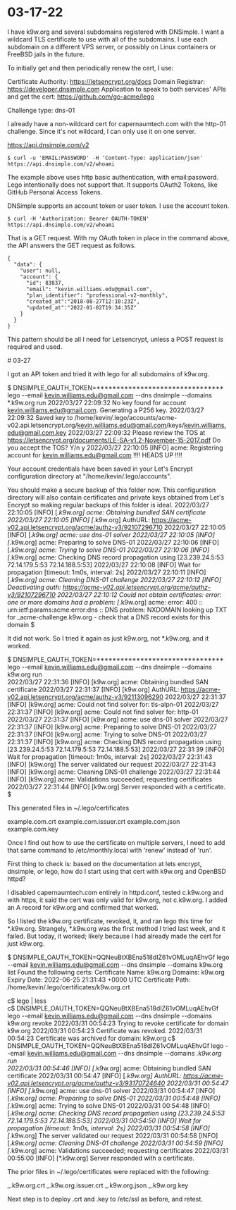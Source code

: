 # 03-17-22

I have k9w.org and several subdomains registered with DNSimple. I want
a wildcard TLS certificate to use with all of the subdomains. I use
each subdomain on a different VPS server, or possibly on Linux
containers or FreeBSD jails in the future.

To initially get and then periodically renew the cert, I use:

Certificate Authority: https://letsencrypt.org/docs
Domain Registrar: https://developer.dnsimple.com
Application to speak to both services' APIs and get the cert:
https://github.com/go-acme/lego

Challenge type: dns-01

I already have a non-wildcard cert for capernaumtech.com with the
http-01 challenge. Since it's not wildcard, I can only use it on one
server.

https://api.dnsimple.com/v2

```
$ curl -u 'EMAIL:PASSWORD' -H 'Content-Type: application/json' https://api.dnsimple.com/v2/whoami
```

The example above uses http basic authentication, with
email:password. Lego intentionally does not support that. It supports
OAuth2 Tokens, like GitHub Personal Access Tokens.

DNSimple supports an account token or user token. I use the account
token.

```
$ curl -H 'Authorization: Bearer OAUTH-TOKEN' https://api.dnsimple.com/v2/whoami
```

That is a GET request. With my OAuth token in place in the command
above, the API answers the GET request as follows. 

```
{
  "data": {
    "user": null,
	"account": {
	  "id": 83837,
	  "email": "kevin.williams.edu@gmail.com",
	  "plan_identifier": "professional-v2-monthly",
	  "created_at":"2018-08-27T12:10:23Z",
	  "updated_at":"2022-01-02T19:34:35Z"
	}
  }
}
```

This pattern should be all I need for Letsencrypt, unless a POST
request is required and used.


<p>
# 03-27

I got an API token and tried it with lego for all subdomains of k9w.org.


$ DNSIMPLE_OAUTH_TOKEN=******************************** lego --email kevin.williams.edu@gmail.com --dns dnsimple --domains *.k9w.org run
2022/03/27 22:09:32 No key found for account kevin.williams.edu@gmail.com. Generating a P256 key.
2022/03/27 22:09:32 Saved key to /home/kevin/.lego/accounts/acme-v02.api.letsencrypt.org/kevin.williams.edu@gmail.com/keys/kevin.williams.edu@gmail.com.key
2022/03/27 22:09:32 Please review the TOS at https://letsencrypt.org/documents/LE-SA-v1.2-November-15-2017.pdf
Do you accept the TOS? Y/n
y
2022/03/27 22:10:05 [INFO] acme: Registering account for kevin.williams.edu@gmail.com
!!!! HEADS UP !!!!

Your account credentials have been saved in your Let's Encrypt
configuration directory at "/home/kevin/.lego/accounts".

You should make a secure backup of this folder now. This
configuration directory will also contain certificates and
private keys obtained from Let's Encrypt so making regular
backups of this folder is ideal.
2022/03/27 22:10:05 [INFO] [*.k9w.org] acme: Obtaining bundled SAN certificate
2022/03/27 22:10:05 [INFO] [*.k9w.org] AuthURL: https://acme-v02.api.letsencrypt.org/acme/authz-v3/92107296710
2022/03/27 22:10:05 [INFO] [*.k9w.org] acme: use dns-01 solver
2022/03/27 22:10:05 [INFO] [*.k9w.org] acme: Preparing to solve DNS-01
2022/03/27 22:10:06 [INFO] [*.k9w.org] acme: Trying to solve DNS-01
2022/03/27 22:10:06 [INFO] [*.k9w.org] acme: Checking DNS record propagation using [23.239.24.5:53 72.14.179.5:53 72.14.188.5:53]
2022/03/27 22:10:08 [INFO] Wait for propagation [timeout: 1m0s, interval: 2s]
2022/03/27 22:10:11 [INFO] [*.k9w.org] acme: Cleaning DNS-01 challenge
2022/03/27 22:10:12 [INFO] Deactivating auth: https://acme-v02.api.letsencrypt.org/acme/authz-v3/92107296710
2022/03/27 22:10:12 Could not obtain certificates:
        error: one or more domains had a problem:
[*.k9w.org] acme: error: 400 :: urn:ietf:params:acme:error:dns :: DNS problem: NXDOMAIN looking up TXT for _acme-challenge.k9w.org - check that a DNS record exists for this domain
$ 

It did not work. So I tried it again as just k9w.org, not *.k9w.org, and it worked.

$ DNSIMPLE_OAUTH_TOKEN=******************************** lego --email kevin.williams.edu@gmail.com --dns dnsimple --domains k9w.org run   
2022/03/27 22:31:36 [INFO] [k9w.org] acme: Obtaining bundled SAN certificate
2022/03/27 22:31:37 [INFO] [k9w.org] AuthURL: https://acme-v02.api.letsencrypt.org/acme/authz-v3/92113096290
2022/03/27 22:31:37 [INFO] [k9w.org] acme: Could not find solver for: tls-alpn-01
2022/03/27 22:31:37 [INFO] [k9w.org] acme: Could not find solver for: http-01
2022/03/27 22:31:37 [INFO] [k9w.org] acme: use dns-01 solver
2022/03/27 22:31:37 [INFO] [k9w.org] acme: Preparing to solve DNS-01
2022/03/27 22:31:37 [INFO] [k9w.org] acme: Trying to solve DNS-01
2022/03/27 22:31:37 [INFO] [k9w.org] acme: Checking DNS record propagation using [23.239.24.5:53 72.14.179.5:53 72.14.188.5:53]
2022/03/27 22:31:39 [INFO] Wait for propagation [timeout: 1m0s, interval: 2s]
2022/03/27 22:31:43 [INFO] [k9w.org] The server validated our request
2022/03/27 22:31:43 [INFO] [k9w.org] acme: Cleaning DNS-01 challenge
2022/03/27 22:31:44 [INFO] [k9w.org] acme: Validations succeeded; requesting certificates
2022/03/27 22:31:44 [INFO] [k9w.org] Server responded with a certificate.
$ 

This generated files in ~/.lego/certificates

example.com.crt        example.com.issuer.crt example.com.json      example.com.key



Once I find out how to use the certificate on multiple servers, I need to add that same command to /etc/monthly.local with 'renew' instead of 'run'.

First thing to check is: based on the documentation at lets encrypt, dnsimple, or lego, how do I start using that cert with k9w.org and OpenBSD httpd?


I disabled capernaumtech.com entirely in httpd.conf, tested c.k9w.org and with https, it said the cert was only valid for k9w.org, not c.k9w.org. I added an A record for k9w.org and confirmed that worked.

So I listed the k9w.org certificate, revoked, it, and ran lego this time for *.k9w.org. Strangely, *.k9w.org was the first method I tried last week, and it failed. But today, it worked; likely because I had already made the cert for just k9w.org.



$ DNSIMPLE_OAUTH_TOKEN=QQNeuBtXBEna518dIZ61vOMLuqAEhvGf lego --email kevin.williams.edu@gmail.com --dns dnsimple --domains k9w.org list
Found the following certs:
  Certificate Name: k9w.org
    Domains: k9w.org
    Expiry Date: 2022-06-25 21:31:43 +0000 UTC
    Certificate Path: /home/kevin/.lego/certificates/k9w.org.crt

c$ lego | less                                                                                                                           
c$ DNSIMPLE_OAUTH_TOKEN=QQNeuBtXBEna518dIZ61vOMLuqAEhvGf lego --email kevin.williams.edu@gmail.com --dns dnsimple --domains k9w.org revoke
2022/03/31 00:54:23 Trying to revoke certificate for domain k9w.org
2022/03/31 00:54:23 Certificate was revoked.
2022/03/31 00:54:23 Certificate was archived for domain: k9w.org
c$ DNSIMPLE_OAUTH_TOKEN=QQNeuBtXBEna518dIZ61vOMLuqAEhvGf lego --email kevin.williams.edu@gmail.com --dns dnsimple --domains *.k9w.org run  
2022/03/31 00:54:46 [INFO] [*.k9w.org] acme: Obtaining bundled SAN certificate
2022/03/31 00:54:47 [INFO] [*.k9w.org] AuthURL: https://acme-v02.api.letsencrypt.org/acme/authz-v3/93170724640
2022/03/31 00:54:47 [INFO] [*.k9w.org] acme: use dns-01 solver
2022/03/31 00:54:47 [INFO] [*.k9w.org] acme: Preparing to solve DNS-01
2022/03/31 00:54:48 [INFO] [*.k9w.org] acme: Trying to solve DNS-01
2022/03/31 00:54:48 [INFO] [*.k9w.org] acme: Checking DNS record propagation using [23.239.24.5:53 72.14.179.5:53 72.14.188.5:53]
2022/03/31 00:54:50 [INFO] Wait for propagation [timeout: 1m0s, interval: 2s]
2022/03/31 00:54:58 [INFO] [*.k9w.org] The server validated our request
2022/03/31 00:54:58 [INFO] [*.k9w.org] acme: Cleaning DNS-01 challenge
2022/03/31 00:54:59 [INFO] [*.k9w.org] acme: Validations succeeded; requesting certificates
2022/03/31 00:55:00 [INFO] [*.k9w.org] Server responded with a certificate.

The prior files in ~/.lego/certificates were replaced with the following:

_.k9w.org.crt        _.k9w.org.issuer.crt _.k9w.org.json       _.k9w.org.key

Next step is to deploy .crt and .key to /etc/ssl as before, and retest.

